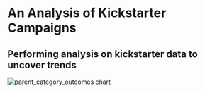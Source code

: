 # An Analysis of Kickstarter Campaigns
## Performing analysis on kickstarter data to uncover trends
![parent_category_outcomes chart](path/to/parentcategoryoutcomeschart.png)
